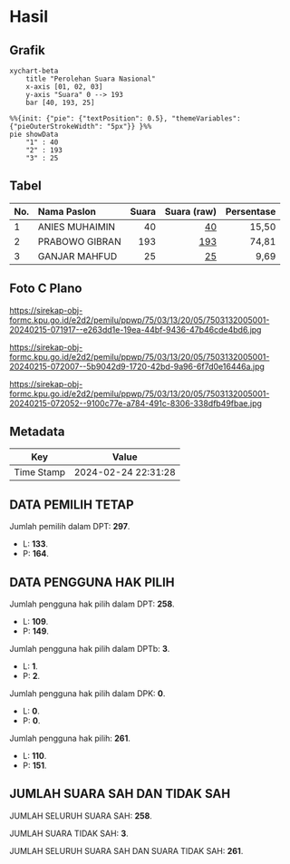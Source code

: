 # Hasil

## Grafik

```mermaid
xychart-beta
    title "Perolehan Suara Nasional"
    x-axis [01, 02, 03]
    y-axis "Suara" 0 --> 193
    bar [40, 193, 25]
```

```mermaid
%%{init: {"pie": {"textPosition": 0.5}, "themeVariables": {"pieOuterStrokeWidth": "5px"}} }%%
pie showData
    "1" : 40
    "2" : 193
    "3" : 25
```

## Tabel

| No. | Nama Paslon    | Suara | Suara (raw) | Persentase |
|:--- |:-------------- | -----:| -----------:| ----------:|
| 1   | ANIES MUHAIMIN | 40    | [40][p-1]   | 15,50      |
| 2   | PRABOWO GIBRAN | 193   | [193][p-2]  | 74,81      |
| 3   | GANJAR MAHFUD  | 25    | [25][p-3]   | 9,69       |


[p-1]: https://github.com/gigit-pemilu/pemilu-2024/blob/main/pilpres/hitung-suara/sub/75-gorontalo/sub/03-bone-bolango/sub/13-suwawa-tengah/sub/2005-alale/sub/001-tps/sub/paslon-1.txt
[p-2]: https://github.com/gigit-pemilu/pemilu-2024/blob/main/pilpres/hitung-suara/sub/75-gorontalo/sub/03-bone-bolango/sub/13-suwawa-tengah/sub/2005-alale/sub/001-tps/sub/paslon-2.txt
[p-3]: https://github.com/gigit-pemilu/pemilu-2024/blob/main/pilpres/hitung-suara/sub/75-gorontalo/sub/03-bone-bolango/sub/13-suwawa-tengah/sub/2005-alale/sub/001-tps/sub/paslon-3.txt

## Foto C Plano

https://sirekap-obj-formc.kpu.go.id/e2d2/pemilu/ppwp/75/03/13/20/05/7503132005001-20240215-071917--e263dd1e-19ea-44bf-9436-47b46cde4bd6.jpg

https://sirekap-obj-formc.kpu.go.id/e2d2/pemilu/ppwp/75/03/13/20/05/7503132005001-20240215-072007--5b9042d9-1720-42bd-9a96-6f7d0e16446a.jpg

https://sirekap-obj-formc.kpu.go.id/e2d2/pemilu/ppwp/75/03/13/20/05/7503132005001-20240215-072052--9100c77e-a784-491c-8306-338dfb49fbae.jpg


## Metadata

| Key        | Value               |
| ---------- | ------------------- |
| Time Stamp | 2024-02-24 22:31:28 |


## DATA PEMILIH TETAP

Jumlah pemilih dalam DPT: **297**.
 * L: **133**.
 * P: **164**.

## DATA PENGGUNA HAK PILIH

Jumlah pengguna hak pilih dalam DPT: **258**.
 * L: **109**.
 * P: **149**.

Jumlah pengguna hak pilih dalam DPTb: **3**.
 * L: **1**.
 * P: **2**.

Jumlah pengguna hak pilih dalam DPK: **0**.
 * L: **0**.
 * P: **0**.

Jumlah pengguna hak pilih: **261**.
 * L: **110**.
 * P: **151**.

## JUMLAH SUARA SAH DAN TIDAK SAH

JUMLAH SELURUH SUARA SAH: **258**.

JUMLAH SUARA TIDAK SAH: **3**.

JUMLAH SELURUH SUARA SAH DAN SUARA TIDAK SAH: **261**.


